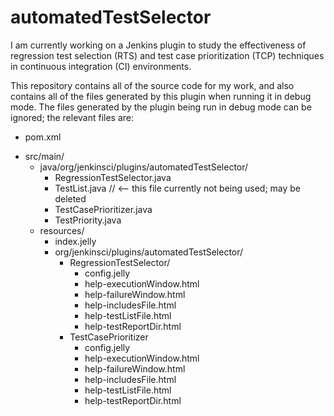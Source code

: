 # automatedTestSelector

I am currently working on a Jenkins plugin to study the effectiveness of regression test selection (RTS)
and test case prioritization (TCP) techniques in continuous integration (CI) environments.

This repository contains all of the source code for my work, and also contains all of the files generated
by this plugin when running it in debug mode. The files generated by the plugin being run in debug mode can
be ignored; the relevant files are:
  - pom.xml
  + src/main/
    + java/org/jenkinsci/plugins/automatedTestSelector/
      - RegressionTestSelector.java
      - TestList.java // <-- this file currently not being used; may be deleted
      - TestCasePrioritizer.java
      - TestPriority.java
    + resources/
      - index.jelly
      + org/jenkinsci/plugins/automatedTestSelector/
        + RegressionTestSelector/
          - config.jelly
          - help-executionWindow.html
          - help-failureWindow.html
          - help-includesFile.html
          - help-testListFile.html
          - help-testReportDir.html
        + TestCasePrioritizer
          - config.jelly
          - help-executionWindow.html
          - help-failureWindow.html
          - help-includesFile.html
          - help-testListFile.html
          - help-testReportDir.html
